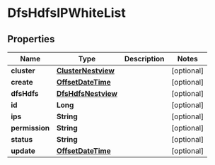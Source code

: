 # DfsHdfsIPWhiteList

## Properties
Name | Type | Description | Notes
------------ | ------------- | ------------- | -------------
**cluster** | [**ClusterNestview**](ClusterNestview.md) |  |  [optional]
**create** | [**OffsetDateTime**](OffsetDateTime.md) |  |  [optional]
**dfsHdfs** | [**DfsHdfsNestview**](DfsHdfsNestview.md) |  |  [optional]
**id** | **Long** |  |  [optional]
**ips** | **String** |  |  [optional]
**permission** | **String** |  |  [optional]
**status** | **String** |  |  [optional]
**update** | [**OffsetDateTime**](OffsetDateTime.md) |  |  [optional]
